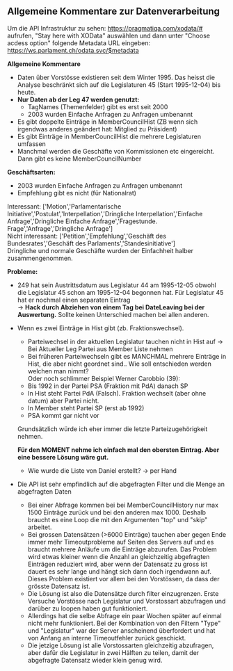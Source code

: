 ## Allgemeine Kommentare zur Datenverarbeitung

Um die API Infrastruktur zu sehen: https://pragmatiqa.com/xodata/# aufrufen, "Stay here with XOData" auswählen und dann unter "Choose acdess option" folgende Metadata URL eingeben: https://ws.parlament.ch/odata.svc/$metadata

**Allgemeine Kommentare**  
* Daten über Vorstösse existieren seit dem Winter 1995. Das heisst die Analyse beschränkt sich auf die Legislaturen 45 (Start 1995-12-04) bis heute.
* **Nur Daten ab der Leg 47 werden genutzt:**  
  - TagNames (Themenfelder) gibt es erst seit 2000
  - 2003 wurden Einfache Anfragen zu Anfragen umbenannt
* Es gibt doppelte Einträge in MemberCouncilHist (ZB wenn sich irgendwas anderes geändert hat: Mitglied zu Präsident)
* Es gibt Einträge in MemberCouncilHist die mehrere Legislaturen umfassen
* Manchmal werden die Geschäfte von Kommissionen etc eingereicht. Dann gibt es keine MemberCouncilNumber

**Geschäftsarten:**
- 2003 wurden Einfache Anfragen zu Anfragen umbenannt
- Empfehlung gibt es nicht (für Nationalrat)

Interessant: ['Motion','Parlamentarische Initiative','Postulat','Interpellation','Dringliche Interpellation','Einfache Anfrage','Dringliche Einfache Anfrage','Fragestunde. Frage','Anfrage','Dringliche Anfrage']  
Nicht interessant: ['Petition','Empfehlung','Geschäft des Bundesrates','Geschäft des Parlaments','Standesinitiative']  
Dringliche und normale Geschäfte wurden der Einfachheit halber zusammengenommen.


**Probleme:**
* 249 hat sein Austrittsdatum aus Legislatur 44 am 1995-12-05 obwohl die Legislatur 45 schon am 1995-12-04 begonnen hat. Für Legislatur 45 hat er nochmal einen separaten Eintrag  
  -> **Hack durch Abziehen von einem Tag bei DateLeaving bei der Auswertung.** Sollte keinen Unterschied machen bei allen anderen.

* Wenn es zwei Einträge in Hist gibt (zb. Fraktionswechsel). 
  - Parteiwechsel in der aktuellen Legislatur tauchen nicht in Hist auf -> Bei Aktueller Leg Partei aus Member Liste nehmen
  - Bei früheren Parteiwechseln gibt es MANCHMAL mehrere Einträge in Hist, die aber nicht geordnet sind..
Wie soll entschieden werden welchen man nimmt?  
Oder noch schlimmer Beispiel Werner Carobbio (39): 
  - Bis 1992 in der Partei PSA (Fraktion mit PdA) danach SP
  - In Hist steht Partei PdA (Falsch). Fraktion wechselt (aber ohne datum) aber Partei nicht.
  - In Member steht Partei SP (erst ab 1992)
  - PSA kommt gar nicht vor

  Grundsätzlich würde ich eher immer die letzte Parteizugehörigkeit nehmen.
    
  **Für den MOMENT nehme ich einfach mal den obersten Eintrag. Aber eine bessere Lösung wäre gut.**
  - Wie wurde die Liste von Daniel erstellt? -> per Hand

* Die API ist sehr empfindlich auf die abgefragten Filter und die Menge an abgefragten Daten
  - Bei einer Abfrage kommen bei bei MemberCouncilHistory nur max 1500 Einträge zurück und bei den anderen max 1000. Deshalb braucht es eine Loop die mit den Argumenten "top" und "skip" arbeitet.
  - Bei grossen Datensätzen (>6000 Einträge) tauchen aber gegen Ende immer mehr Timeoutprobleme auf Seiten des Servers auf und es braucht mehrere Anläufe um die Einträge abzurufen. Das Problem wird etwas kleiner wenn die Anzahl an gleichzeitig abgefragten Einträgen reduziert wird, aber wenn der Datensatz zu gross ist dauert es sehr lange und hängt sich dann doch irgendwann auf. Dieses Problem existiert vor allem bei den Vorstössen, da dass der grösste Datensatz ist.
  - Die Lösung ist also die Datensätze durch filter einzugrenzen. Erste Versuche Vorstösse nach Legislatur und Vorstossart abzufragen und darüber zu loopen haben gut funktioniert.
  - Allerdings hat die selbe Abfrage ein paar Wochen später auf einmal nicht mehr funktioniert. Bei der Kombination von den Filtern "Type" und "Legislatur" war der Server anscheinend überfordert und hat von Anfang an interne Timeoutfehler zurück geschickt.
  - Die jetzige Lösung ist alle Vorstossarten gleichzeitig abzufragen, aber dafür die Legislatur in zwei Hälften zu teilen, damit der abgefragte Datensatz wieder klein genug wird.